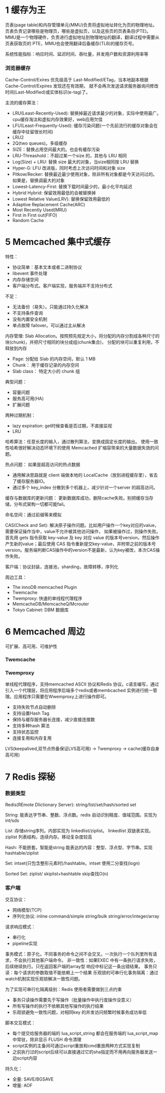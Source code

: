 # 1 缓存为王

页表(page table)和内存管理单元(MMU)负责将虚拟地址转化为页的物理地址。
页表负责记录哪些是物理页，哪些是虚拟页，以及这些页的页表条目(PTE)。
MMU是一个物理硬件，负责进行虚拟地址到物理地址的翻译，翻译过程中需要从页表获取页的
PTE，MMU也会使用翻译后备缓存(TLB)的缓存页号。

系统性能指标：响应时间、延迟时间、吞吐量，并发用户数和资源利用率等

### 浏览器缓存

Cache-Control/Exires 优先级高于 Last-Modified/ETag，当本地副本根据 Cache-Control/Expires 发现还在有效期，
就不会再次发送请求服务器询问修改时间(Last-Modified)或实体标识(e-tag)了。

主流的缓存算法：
- LRU(Least-Recently-Used): 替换掉最近请求最少的对象，实际中使用最广。cpu缓存淘汰和虚拟内存效果好，web应用欠佳
- LFU(Least-Frequently-Used): 缓存污染问题(一个先前流行的缓存对象会在缓存中驻留很长时间)
- LRU2
- 2Q(two queues)。多级缓存
- SIZE：替换占用空间最大的。也会有缓存污染
- LRU-Threashold：不超过某一个size 的，其他与 LRU 相同
- Log(Size) + LRU: 替换 size 最大的对象，当size相同按 LRU 替换
- Hyper-G: LFU 改进版，同时考虑上次访问时间和对象 size
- Pitkow/Recker: 替换最近最少使用对象，除非所有对象都是今天访问过的。如果是，替换调最大的对象
- Lowest-Latency-First: 替换下载时间最少的，最小化平均延迟
- Hybrid Hybrid: 保留效用最低的会被替换掉
- Lowest Relative Value(LRV): 替换保留效用最低的
- Adaptive Replacement Cache(ARC)
- Most Recently Used(MRU)
- First in First out(FIFO)
- Random Cache


# 5 Memcached 集中式缓存
特性：

- 协议简单：基本文本或者二进制协议
- libevent 事件处理
- 内存存储空间
- 客户端分布式。客户端实现，服务端并不支持分布式

不足：

- 无法备份（易失）。只能通过持久化解决
- 不支持条件查询
- 没有内置安全机制
- 单点故障 failover。可以通过主从解决


内存管理: Slab Allocation。按照预先规定大小，将分配的内存分割成各种尺寸的块(chunk)，并把尺寸相同的块分成组(chunk集合)，
分配的块可以重复利用，不释放到内存

- Page: 分配给 Slab 的内存空间，默认 1 MB
- Chunk： 用于缓存记录的内存空间
- Slab class： 特定大小的 chunk 组

典型问题：
- 容量问题
- 服务高可用(HA)
- 扩展问题

两种过期机制：

- lazy expiration: get时候查看是否过期，不直接监视
- LRU

哈希算法：任意长度的输入，通过散列算法，变换成固定长度的输出。
使用一致性哈希很好解决动态环境下的使用 Memcached 扩缩容带来的大量数据失效的问题。

热点问题：
如果是超高访问的热点数据
- 通用解决思路就是 client 端做本地的 LocalCache（放到进程缓存里），省去了缓存服务器IO。
- 通过多个 key_index 分散到多个机器上，减少针对一个server 的超高访问。


缓存与数据库的更新问题：
更新数据库成功，删除cache失败。别把缓存当存储，分布式架构一切都可能fail。

命名空间：通过前缀等来模拟

CAS(Check and Set): 解决原子操作问题。比如用户操作一个key对应的value，需要保证操作当中，value不允许被其他访问操作，
如果被操作过，则操作失败。
首先用 gets 指令获取 key-value 及 key 对应 value 的版本号version，然后操作产生新的value；最后使用 CAS
指令重新提交key-value，并附带之前的版本号version。服务端判断CAS操作中的version不是最新，认为key被改，本次CAS操作失败。


客户端：协议封装，连接池，sharding，故障转移，序列化


周边工具：
- The innoDB memcached Plugin
- Twemcache
- Twemproxy: 快速的单线程代理程序
- MemcacheDB/MemcacheQ/Mcrouter
- Tokyo Cabinet: DBM 数据库


# 6 Memcached 周边
可扩展、高可用、可维护性

### Twemcache

### Twemproxy
单线程代理程序，支持memcached ASCII 协议和Redis
协议。c语言编写，通过引入一个代理层，将应用程序后端多个redis或者membcached
实例进行统一管理。应用程序只需要在Wwemproxy上进行操作即可。

- 支持失败节点自动删除
- 支持设置Hash Tag
- 保持与缓存服务器长连接，减少直接连接数
- 支持多种hash 算法
- 支持状态监控
- 连接复用和内存复用

LVS(keepalived,双节点热备保证LVS高可用) -> Twemproxy -> cache(缓存自身高可用)

# 7 Redis 探秘

### 数据类型

Redis(REmote DIictionary Server): string/list/set/hash/sorted set

String: 能表达字节串、整数、浮点数。redis 自动识别精度、值域范围。实现为 int/sds

List :存储string序列。内部实现为 linkedlist/ziplist。 linkedlist 双链表实现。 ziplist 列表结构，连续内存。移动复杂度较高

Hash: 不能嵌套。智能是string 能表达的内容：整型、浮点型、字节串。实现 hashtable/ziplist

Set: intset(只包含整形元素时)/hashtable。intset 使用二分查找(logn)

Sorted Set:  ziplist/ skiplist+hashtable   skip查找O(n)


### 客户端

交互协议：

- 网络模型(TCP)
- 序列化协议: inline command/simple string/bulk string/error/integer/array

请求响应模式：

- 串行化
- pipeline实现

事务模式：原子化。不同事务的命令之间不会交叉。一次执行一个队列里所有请求，不会执行其他客户端命令。
非一致性：如果EXEC 中有一条执行请求失败，后续继续执行。只在返回客户端的array型 响应中标记这一条出错结果。
事务只读：每个请求的参数取值不能依赖上一个结果
乐观锁的可串行化事务隔离：通过watch机制实现乐观锁解决一致性问题。

为了实现可串行化隔离级别：Redis 使用者需要做到三点约束

- 事务只读操作需要先于写操作（批量操作中执行度操作没意义）
- 所有写操作的执行不依赖其他写操作的执行结果
- 乐观锁避免一致性问题，对相同key 的并发访问频繁时候事务成功率低

脚本交互模式：

- 每个提交给服务器的端的  lua_script_string 都会在服务端的 lua_script_map 中常驻，除非显示 FLUSH 命令清理
- script实例的主备间可通过script重放和cmd重放两种方式实现复制
- 之前执行过的script后续可以直接通过它的sha指定而不用再向服务器发送一边script内容

持久化：
- 全量: SAVE/BGSAVE
- 增量: AOF
